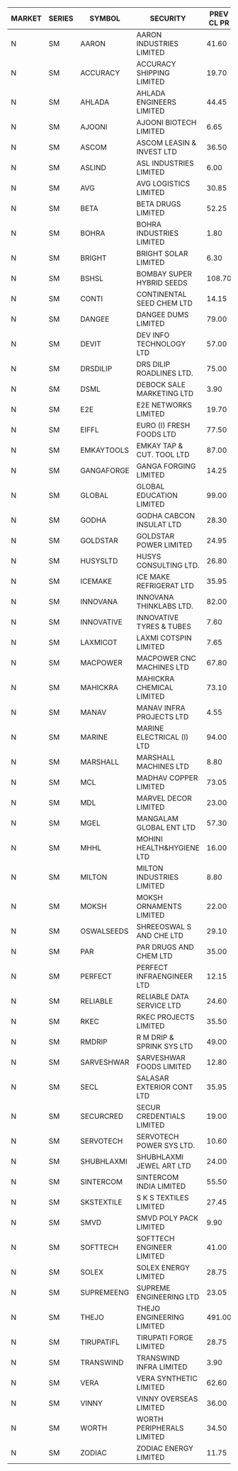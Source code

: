 


| MARKET | SERIES | SYMBOL | SECURITY | PREV CL PR | OPEN PRICE | HIGH PRICE | LOW PRICE | CLOSE PRICE | NET TRDVAL | NET TRDQTY | CORP IND | HI 52 WK | LO 52 WK |
| ----- | ----- | ----- | ----- | ----- | ----- | ----- | ----- | ----- | ----- | ----- | ----- | ----- | ----- |
| N | SM | AARON | AARON INDUSTRIES LIMITED | 41.60 | 42.00 | 42.00 | 42.00 | 42.00 | 138600.00 | 3300 |  | 53.50 | 40.00 |
| N | SM | ACCURACY | ACCURACY SHIPPING LIMITED | 19.70 | 20.00 | 20.65 | 20.00 | 20.65 | 163200.00 | 8000 |  | 70.00 | 12.35 |
| N | SM | AHLADA | AHLADA ENGINEERS LIMITED | 44.45 | 45.75 | 45.75 | 45.75 | 45.75 | 45750.00 | 1000 |  | 86.85 | 36.30 |
| N | SM | AJOONI | AJOONI BIOTECH LIMITED | 6.65 | 6.95 | 6.95 | 6.95 | 6.95 | 55600.00 | 8000 |  | 16.05 | 6.35 |
| N | SM | ASCOM | ASCOM LEASIN & INVEST LTD | 36.50 | 34.75 | 34.75 | 34.75 | 34.75 | 278000.00 | 8000 |  | 40.50 | 30.00 |
| N | SM | ASLIND | ASL INDUSTRIES LIMITED | 6.00 | 6.00 | 6.00 | 6.00 | 6.00 | 120000.00 | 20000 |  | 14.45 | 6.00 |
| N | SM | AVG | AVG LOGISTICS LIMITED | 30.85 | 32.35 | 32.35 | 32.35 | 32.35 | 38820.00 | 1200 |  | 108.00 | 23.10 |
| N | SM | BETA | BETA DRUGS LIMITED | 52.25 | 51.00 | 51.00 | 51.00 | 51.00 | 40800.00 | 800 |  | 105.50 | 37.00 |
| N | SM | BOHRA | BOHRA INDUSTRIES LIMITED | 1.80 | 1.85 | 1.85 | 1.85 | 1.85 | 3700.00 | 2000 |  | 11.35 | .35 |
| N | SM | BRIGHT | BRIGHT SOLAR LIMITED | 6.30 | 6.60 | 6.60 | 6.60 | 6.60 | 19800.00 | 3000 |  | 19.90 | 4.70 |
| N | SM | BSHSL | BOMBAY SUPER HYBRID SEEDS | 108.70 | 108.50 | 108.50 | 108.50 | 108.50 | 130200.00 | 1200 |  | 134.05 | 85.70 |
| N | SM | CONTI | CONTINENTAL SEED CHEM LTD | 14.15 | 13.45 | 13.45 | 13.45 | 13.45 | 44828.85 | 3333 |  | 102.20 | 10.75 |
| N | SM | DANGEE | DANGEE DUMS LIMITED | 79.00 | 75.00 | 75.00 | 71.00 | 71.00 | 116800.00 | 1600 |  | 178.00 | 71.00 |
| N | SM | DEVIT | DEV INFO TECHNOLOGY LTD | 57.00 | 57.00 | 57.00 | 57.00 | 57.00 | 85500.00 | 1500 |  | 101.00 | 57.00 |
| N | SM | DRSDILIP | DRS DILIP ROADLINES LTD. | 75.00 | 75.00 | 75.00 | 75.00 | 75.00 | 600000.00 | 8000 |  | 78.00 | 65.50 |
| N | SM | DSML | DEBOCK SALE MARKETING LTD | 3.90 | 3.75 | 3.75 | 3.75 | 3.75 | 22500.00 | 6000 |  | 11.35 | 3.55 |
| N | SM | E2E | E2E NETWORKS LIMITED | 19.70 | 20.65 | 20.65 | 20.65 | 20.65 | 165200.00 | 8000 |  | 42.60 | 13.30 |
| N | SM | EIFFL | EURO (I) FRESH FOODS LTD | 77.50 | 77.00 | 77.00 | 76.75 | 77.00 | 246200.00 | 3200 |  | 131.00 | 71.00 |
| N | SM | EMKAYTOOLS | EMKAY TAP & CUT. TOOL LTD | 87.00 | 86.00 | 86.00 | 86.00 | 86.00 | 51600.00 | 600 |  | 164.75 | 86.00 |
| N | SM | GANGAFORGE | GANGA FORGING LIMITED | 14.25 | 11.40 | 11.40 | 11.40 | 11.40 | 136800.00 | 12000 |  | 19.50 | 8.70 |
| N | SM | GLOBAL | GLOBAL EDUCATION LIMITED | 99.00 | 94.05 | 99.95 | 94.05 | 98.80 | 391750.00 | 4000 |  | 134.95 | 41.20 |
| N | SM | GODHA | GODHA CABCON INSULAT LTD | 28.30 | 28.00 | 28.10 | 28.00 | 28.10 | 224400.00 | 8000 |  | 30.85 | 10.95 |
| N | SM | GOLDSTAR | GOLDSTAR POWER LIMITED | 24.95 | 25.10 | 25.10 | 25.10 | 25.10 | 150600.00 | 6000 |  | 28.00 | 22.65 |
| N | SM | HUSYSLTD | HUSYS CONSULTING LTD. | 26.80 | 26.20 | 26.30 | 26.20 | 26.25 | 105000.00 | 4000 |  | 38.00 | 21.60 |
| N | SM | ICEMAKE | ICE MAKE REFRIGERAT LTD | 35.95 | 36.70 | 36.75 | 36.70 | 36.75 | 220400.00 | 6000 |  | 79.95 | 25.65 |
| N | SM | INNOVANA | INNOVANA THINKLABS LTD. | 82.00 | 86.00 | 86.00 | 83.00 | 83.00 | 169000.00 | 2000 |  | 326.40 | 73.05 |
| N | SM | INNOVATIVE | INNOVATIVE TYRES & TUBES | 7.60 | 7.95 | 7.95 | 7.80 | 7.85 | 307500.00 | 39000 |  | 20.55 | 5.40 |
| N | SM | LAXMICOT | LAXMI COTSPIN LIMITED | 7.65 | 7.65 | 7.65 | 7.65 | 7.65 | 45900.00 | 6000 |  | 14.80 | 5.80 |
| N | SM | MACPOWER | MACPOWER CNC MACHINES LTD | 67.80 | 71.15 | 71.15 | 71.15 | 71.15 | 284600.00 | 4000 |  | 139.00 | 33.30 |
| N | SM | MAHICKRA | MAHICKRA CHEMICAL LIMITED | 73.10 | 73.10 | 74.25 | 73.10 | 73.10 | 441750.00 | 6000 |  | 93.50 | 50.15 |
| N | SM | MANAV | MANAV INFRA PROJECTS LTD | 4.55 | 4.40 | 4.40 | 4.40 | 4.40 | 17600.00 | 4000 |  | 6.00 | 4.35 |
| N | SM | MARINE | MARINE ELECTRICAL (I) LTD | 94.00 | 94.35 | 94.85 | 94.35 | 94.85 | 946700.00 | 10000 |  | 123.00 | 78.00 |
| N | SM | MARSHALL | MARSHALL MACHINES LTD | 8.80 | 9.25 | 9.25 | 7.95 | 7.95 | 579450.00 | 72000 |  | 24.45 | 7.75 |
| N | SM | MCL | MADHAV COPPER LIMITED | 73.05 | 74.95 | 77.35 | 74.95 | 75.00 | 454560.00 | 6000 |  | 277.00 | 52.10 |
| N | SM | MDL | MARVEL DECOR LIMITED | 23.00 | 21.85 | 21.85 | 21.85 | 21.85 | 43700.00 | 2000 |  | 30.00 | 13.90 |
| N | SM | MGEL | MANGALAM GLOBAL ENT LTD | 57.30 | 57.35 | 57.35 | 57.35 | 57.35 | 229400.00 | 4000 |  | 58.30 | 51.05 |
| N | SM | MHHL | MOHINI HEALTH&HYGIENE LTD | 16.00 | 15.25 | 15.25 | 15.20 | 15.20 | 364950.00 | 24000 |  | 23.95 | 11.35 |
| N | SM | MILTON | MILTON INDUSTRIES LIMITED | 8.80 | 9.20 | 9.20 | 9.20 | 9.20 | 80960.00 | 8800 |  | 15.25 | 7.00 |
| N | SM | MOKSH | MOKSH ORNAMENTS LIMITED | 22.00 | 22.50 | 22.50 | 22.50 | 22.50 | 67500.00 | 3000 |  | 34.65 | 16.90 |
| N | SM | OSWALSEEDS | SHREEOSWAL S AND CHE LTD | 29.10 | 28.80 | 30.00 | 28.50 | 30.00 | 809800.00 | 28000 |  | 30.25 | 19.95 |
| N | SM | PAR | PAR DRUGS AND CHEM LTD | 35.00 | 37.00 | 42.00 | 37.00 | 42.00 | 572700.00 | 14000 |  | 56.00 | 26.20 |
| N | SM | PERFECT | PERFECT INFRAENGINEER LTD | 12.15 | 11.55 | 11.55 | 11.55 | 11.55 | 277200.00 | 24000 |  | 16.80 | 11.55 |
| N | SM | RELIABLE | RELIABLE DATA SERVICE LTD | 24.60 | 25.80 | 25.80 | 25.80 | 25.80 | 61920.00 | 2400 |  | 53.50 | 19.95 |
| N | SM | RKEC | RKEC PROJECTS LIMITED | 35.50 | 35.45 | 35.50 | 35.45 | 35.50 | 141950.00 | 4000 |  | 66.65 | 26.20 |
| N | SM | RMDRIP | R M DRIP & SPRINK SYS LTD | 49.00 | 49.00 | 50.00 | 49.00 | 49.45 | 791200.00 | 16000 |  | 52.00 | 13.00 |
| N | SM | SARVESHWAR | SARVESHWAR FOODS LIMITED | 12.80 | 13.40 | 13.40 | 13.25 | 13.25 | 42640.00 | 3200 |  | 43.85 | 8.45 |
| N | SM | SECL | SALASAR EXTERIOR CONT LTD | 35.95 | 28.80 | 37.00 | 28.80 | 32.90 | 283800.00 | 9000 |  | 62.25 | 28.80 |
| N | SM | SECURCRED | SECUR CREDENTIALS LIMITED | 19.00 | 18.05 | 18.05 | 18.05 | 18.05 | 21660.00 | 1200 |  | 110.00 | 12.15 |
| N | SM | SERVOTECH | SERVOTECH POWER SYS LTD. | 10.60 | 11.10 | 11.10 | 10.10 | 10.85 | 255600.00 | 24000 |  | 17.75 | 6.50 |
| N | SM | SHUBHLAXMI | SHUBHLAXMI JEWEL ART LTD | 24.00 | 24.50 | 25.60 | 24.50 | 25.60 | 75350.00 | 3000 |  | 209.50 | 20.75 |
| N | SM | SINTERCOM | SINTERCOM INDIA LIMITED | 55.50 | 58.25 | 58.25 | 58.25 | 58.25 | 1048500.00 | 18000 |  | 81.00 | 35.55 |
| N | SM | SKSTEXTILE | S K S TEXTILES LIMITED | 27.45 | 27.50 | 27.50 | 27.50 | 27.50 | 27500.00 | 1000 |  | 48.90 | 22.25 |
| N | SM | SMVD | SMVD POLY PACK LIMITED | 9.90 | 9.50 | 9.90 | 9.50 | 9.90 | 38800.00 | 4000 |  | 19.80 | 6.50 |
| N | SM | SOFTTECH | SOFTTECH ENGINEER LIMITED | 41.00 | 40.05 | 40.05 | 38.95 | 39.35 | 188800.00 | 4800 |  | 76.25 | 32.45 |
| N | SM | SOLEX | SOLEX ENERGY LIMITED | 28.75 | 28.90 | 28.90 | 28.90 | 28.90 | 982600.00 | 34000 |  | 35.80 | 19.20 |
| N | SM | SUPREMEENG | SUPREME ENGINEERING LTD | 23.05 | 24.00 | 24.00 | 24.00 | 24.00 | 480000.00 | 20000 |  | 42.00 | 13.20 |
| N | SM | THEJO | THEJO ENGINEERING LIMITED | 491.00 | 515.00 | 515.00 | 509.90 | 512.45 | 615970.00 | 1200 |  | 607.70 | 350.55 |
| N | SM | TIRUPATIFL | TIRUPATI FORGE LIMITED | 28.75 | 29.35 | 29.85 | 29.35 | 29.85 | 189440.00 | 6400 |  | 50.10 | 25.55 |
| N | SM | TRANSWIND | TRANSWIND INFRA LIMITED | 3.90 | 4.05 | 4.05 | 4.05 | 4.05 | 16200.00 | 4000 |  | 9.50 | 2.85 |
| N | SM | VERA | VERA SYNTHETIC LIMITED | 62.60 | 63.80 | 64.70 | 63.80 | 64.70 | 288450.00 | 4500 |  | 150.00 | 57.65 |
| N | SM | VINNY | VINNY OVERSEAS LIMITED | 36.00 | 43.00 | 43.00 | 43.00 | 43.00 | 1419000.00 | 33000 |  | 43.00 | 32.90 |
| N | SM | WORTH | WORTH PERIPHERALS LIMITED | 34.50 | 36.00 | 36.00 | 34.75 | 35.00 | 580425.00 | 16500 |  | 67.50 | 29.75 |
| N | SM | ZODIAC | ZODIAC ENERGY LIMITED | 11.75 | 11.65 | 11.65 | 11.65 | 11.65 | 23300.00 | 2000 |  | 32.00 | 11.25 |



